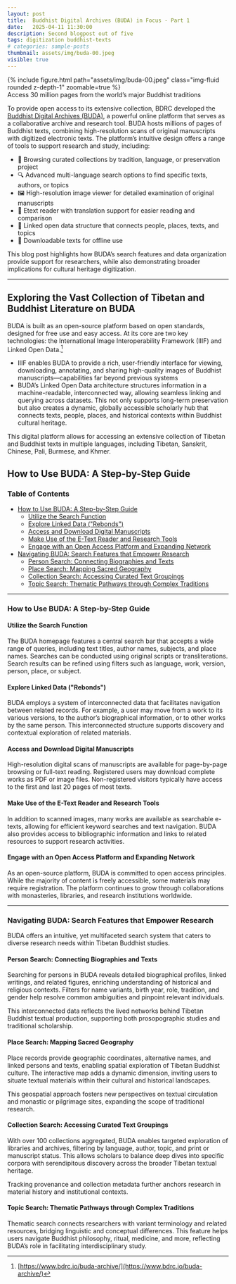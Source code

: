 ```yaml
---
layout: post
title:  Buddhist Digital Archives (BUDA) in Focus - Part 1
date:   2025-04-11 11:30:00
description: Second blogpost out of five
tags: digitization buddhist-texts
# categories: sample-posts
thumbnail: assets/img/buda-00.jpeg
visible: true
---
```


<div class="row mt-3">
    <div class="col-sm mt-3 mt-md-0">
        {% include figure.html path="assets/img/buda-00.jpeg" class="img-fluid rounded z-depth-1" zoomable=true %}
    </div>
</div>
<div class="caption">
    Access 30 million pages from the world’s major Buddhist traditions
</div>


To provide open access to its extensive collection, BDRC developed the [Buddhist Digital Archives (BUDA)](https://www.bdrc.io/buda-archive/), a powerful online platform that serves as a collaborative archive and research tool.
BUDA hosts millions of pages of Buddhist texts, combining high-resolution scans of original manuscripts with digitized electronic texts. The platform’s intuitive design offers a range of tools to support research and study, including:
- 🧭 Browsing curated collections by tradition, language, or preservation project
- 🔍 Advanced multi-language search options to find specific texts, authors, or topics
- 🖼️ High-resolution image viewer for detailed examination of original manuscripts
- 📖 Etext reader with translation support for easier reading and comparison
- 🔗 Linked open data structure that connects people, places, texts, and topics
- 💾 Downloadable texts for offline use

This blog post highlights how BUDA’s search features and data organization provide support for researchers, while also demonstrating broader implications for cultural heritage digitization.

---

## Exploring the Vast Collection of Tibetan and Buddhist Literature on BUDA
BUDA is built as an open-source platform based on open standards, designed for free use and easy access. At its core are two key technologies: the International Image Interoperability Framework (IIIF) and Linked Open Data.[^1]
- IIIF enables BUDA to provide a rich, user-friendly interface for viewing, downloading, annotating, and sharing high-quality images of Buddhist manuscripts—capabilities far beyond previous systems
- BUDA’s Linked Open Data architecture structures information in a machine-readable, interconnected way, allowing seamless linking and querying across datasets. This not only supports long-term preservation but also creates a dynamic, globally accessible scholarly hub that connects texts, people, places, and historical contexts within Buddhist cultural heritage.

This digital platform allows for accessing an extensive collection of Tibetan and Buddhist texts in multiple languages, including Tibetan, Sanskrit, Chinese, Pali, Burmese, and Khmer.

## How to Use BUDA: A Step-by-Step Guide

### Table of Contents

- [How to Use BUDA: A Step-by-Step Guide](#how-to-use-buda-a-step-by-step-guide)
  - [Utilize the Search Function](#utilize-the-search-function)
  - [Explore Linked Data ("Rebonds")](#explore-linked-data-rebonds)
  - [Access and Download Digital Manuscripts](#access-and-download-digital-manuscripts)
  - [Make Use of the E-Text Reader and Research Tools](#make-use-of-the-e-text-reader-and-research-tools)
  - [Engage with an Open Access Platform and Expanding Network](#engage-with-an-open-access-platform-and-expanding-network)
- [Navigating BUDA: Search Features that Empower Research](#navigating-buda-search-features-that-empower-research)
  - [Person Search: Connecting Biographies and Texts](#person-search-connecting-biographies-and-texts)
  - [Place Search: Mapping Sacred Geography](#place-search-mapping-sacred-geography)
  - [Collection Search: Accessing Curated Text Groupings](#collection-search-accessing-curated-text-groupings)
  - [Topic Search: Thematic Pathways through Complex Traditions](#topic-search-thematic-pathways-through-complex-traditions)

---

### How to Use BUDA: A Step-by-Step Guide

#### Utilize the Search Function

The BUDA homepage features a central search bar that accepts a wide range of queries, including text titles, author names, subjects, and place names. Searches can be conducted using original scripts or transliterations. Search results can be refined using filters such as language, work, version, person, place, or subject.

#### Explore Linked Data ("Rebonds")

BUDA employs a system of interconnected data that facilitates navigation between related records. For example, a user may move from a work to its various versions, to the author’s biographical information, or to other works by the same person. This interconnected structure supports discovery and contextual exploration of related materials.

#### Access and Download Digital Manuscripts

High-resolution digital scans of manuscripts are available for page-by-page browsing or full-text reading. Registered users may download complete works as PDF or image files. Non-registered visitors typically have access to the first and last 20 pages of most texts.

#### Make Use of the E-Text Reader and Research Tools

In addition to scanned images, many works are available as searchable e-texts, allowing for efficient keyword searches and text navigation. BUDA also provides access to bibliographic information and links to related resources to support research activities.

#### Engage with an Open Access Platform and Expanding Network

As an open-source platform, BUDA is committed to open access principles. While the majority of content is freely accessible, some materials may require registration. The platform continues to grow through collaborations with monasteries, libraries, and research institutions worldwide.

---

### Navigating BUDA: Search Features that Empower Research

BUDA offers an intuitive, yet multifaceted search system that caters to diverse research needs within Tibetan Buddhist studies.

#### Person Search: Connecting Biographies and Texts

Searching for persons in BUDA reveals detailed biographical profiles, linked writings, and related figures, enriching understanding of historical and religious contexts. Filters for name variants, birth year, role, tradition, and gender help resolve common ambiguities and pinpoint relevant individuals.

This interconnected data reflects the lived networks behind Tibetan Buddhist textual production, supporting both prosopographic studies and traditional scholarship.

#### Place Search: Mapping Sacred Geography

Place records provide geographic coordinates, alternative names, and linked persons and texts, enabling spatial exploration of Tibetan Buddhist culture. The interactive map adds a dynamic dimension, inviting users to situate textual materials within their cultural and historical landscapes.

This geospatial approach fosters new perspectives on textual circulation and monastic or pilgrimage sites, expanding the scope of traditional research.

#### Collection Search: Accessing Curated Text Groupings

With over 100 collections aggregated, BUDA enables targeted exploration of libraries and archives, filtering by language, author, topic, and print or manuscript status. This allows scholars to balance deep dives into specific corpora with serendipitous discovery across the broader Tibetan textual heritage.

Tracking provenance and collection metadata further anchors research in material history and institutional contexts.

#### Topic Search: Thematic Pathways through Complex Traditions

Thematic search connects researchers with variant terminology and related resources, bridging linguistic and conceptual differences. This feature helps users navigate Buddhist philosophy, ritual, medicine, and more, reflecting BUDA’s role in facilitating interdisciplinary study.


[^1]:  [https://www.bdrc.io/buda-archive/](https://www.bdrc.io/buda-archive/)